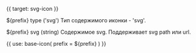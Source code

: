 {{ target: svg-icon }}

${prefix} type ('svg')
Тип содержимого иконки - 'svg'.

${prefix} svg (string)
Содержимое svg. Поддерживает svg path или url.

{{ use: base-icon(
    prefix = ${prefix}
) }}